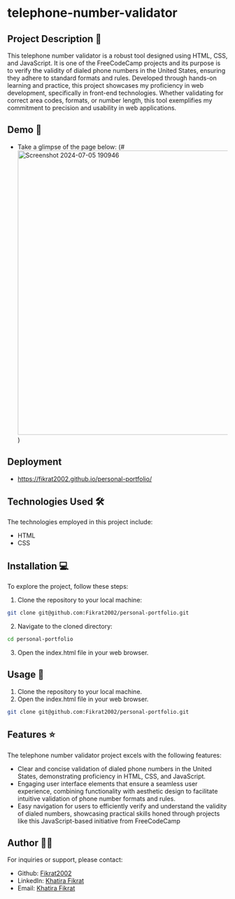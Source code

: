 # telephone-number-validator

## Project Description 📝

This telephone number validator is a robust tool designed using HTML, CSS, and JavaScript. It is one of the FreeCodeCamp projects and its purpose is to verify the validity of dialed phone numbers in the United States, ensuring they adhere to standard formats and rules. Developed through hands-on learning and practice, this project showcases my proficiency in web development, specifically in front-end technologies. Whether validating for correct area codes, formats, or number length, this tool exemplifies my commitment to precision and usability in web applications.

## Demo 📸

- Take a glimpse of the page below: 
(#<img width="648" alt="Screenshot 2024-07-05 190946" src="https://github.com/Fikrat2002/telephone-number-validator/assets/168417613/12362a11-43ba-41f8-b73f-ef0bcf5461ac">)

## Deployment
- https://fikrat2002.github.io/personal-portfolio/

## Technologies Used 🛠️

The technologies employed in this project include:

- HTML
- CSS

## Installation 💻

To explore the project, follow these steps:

1. Clone the repository to your local machine:

```bash
git clone git@github.com:Fikrat2002/personal-portfolio.git
```

2. Navigate to the cloned directory:

```bash
cd personal-portfolio
```

3. Open the index.html file in your web browser.

## Usage 🎯

1. Clone the repository to your local machine.
2. Open the index.html file in your web browser.

```bash
git clone git@github.com:Fikrat2002/personal-portfolio.git
```

## Features ⭐

The telephone number validator project excels with the following features:
- Clear and concise validation of dialed phone numbers in the United States, demonstrating proficiency in HTML, CSS, and JavaScript.
- Engaging user interface elements that ensure a seamless user experience, combining functionality with aesthetic design to facilitate intuitive validation of phone number formats and rules.
- Easy navigation for users to efficiently verify and understand the validity of dialed numbers, showcasing practical skills honed through projects like this JavaScript-based initiative from FreeCodeCamp
## Author 👩‍💻

For inquiries or support, please contact:

- Github: [Fikrat2002](https://github.com/Fikrat2002)
- LinkedIn: [Khatira Fikrat](https://www.linkedin.com/in/khatira-fikrat-671404311)
- Email: [Khatira Fikrat](fekratkhatira@gmail.com)
